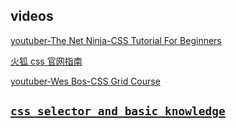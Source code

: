 ## videos

[youtuber-The Net Ninja-CSS Tutorial For Beginners](https://www.youtube.com/watch?v=MlJrAhGVIis&list=PL4cUxeGkcC9gQeDH6xYhmO-db2mhoTSrT&index=16)

[火狐 css 官网指南](https://developer.mozilla.org/zh-CN/docs/Web/CSS/background)

[youtuber-Wes Bos-CSS Grid Course](https://www.youtube.com/watch?v=T-slCsOrLcc&list=PLu8EoSxDXHP5CIFvt9-ze3IngcdAc2xKG)

## [`css selector and basic knowledge`](content/README.md)

